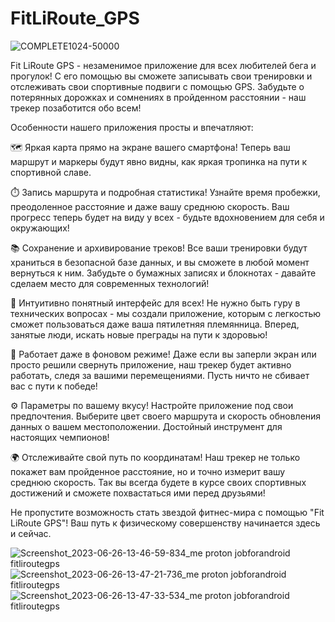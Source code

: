# FitLiRoute_GPS

![COMPLETE1024-50000](https://github.com/Galyminsky/FitLiRoute_GPS/assets/82653197/0a79caf1-3d60-42d8-91b2-69e04920d465)

Fit LiRoute GPS - незаменимое приложение для всех любителей бега и прогулок! С его помощью вы сможете записывать свои тренировки и отслеживать свои спортивные подвиги с помощью GPS. Забудьте о потерянных дорожках и сомнениях в пройденном расстоянии - наш трекер позаботится обо всем!

Особенности нашего приложения просты и впечатляют:

🗺️ Яркая карта прямо на экране вашего смартфона! Теперь ваш маршрут и маркеры будут явно видны, как яркая тропинка на пути к спортивной славе.

⏱️ Запись маршрута и подробная статистика! Узнайте время пробежки, преодоленное расстояние и даже вашу среднюю скорость. Ваш прогресс теперь будет на виду у всех - будьте вдохновением для себя и окружающих!

📚 Сохранение и архивирование треков! Все ваши тренировки будут храниться в безопасной базе данных, и вы сможете в любой момент вернуться к ним. Забудьте о бумажных записях и блокнотах - давайте сделаем место для современных технологий!

🌟 Интуитивно понятный интерфейс для всех! Не нужно быть гуру в технических вопросах - мы создали приложение, которым с легкостью сможет пользоваться даже ваша пятилетняя племянница. Вперед, занятые люди, искать новые преграды на пути к здоровью!

🏃 Работает даже в фоновом режиме! Даже если вы заперли экран или просто решили свернуть приложение, наш трекер будет активно работать, следя за вашими перемещениями. Пусть ничто не сбивает вас с пути к победе!

⚙️ Параметры по вашему вкусу! Настройте приложение под свои предпочтения. Выберите цвет своего маршрута и скорость обновления данных о вашем местоположении. Достойный инструмент для настоящих чемпионов!

🌍 Отслеживайте свой путь по координатам! Наш трекер не только покажет вам пройденное расстояние, но и точно измерит вашу среднюю скорость. Так вы всегда будете в курсе своих спортивных достижений и сможете похвастаться ими перед друзьями!

Не пропустите возможность стать звездой фитнес-мира с помощью "Fit LiRoute GPS"! Ваш путь к физическому совершенству начинается здесь и сейчас.


![Screenshot_2023-06-26-13-46-59-834_me proton jobforandroid fitliroutegps](https://github.com/Galyminsky/FitLiRoute_GPS/assets/82653197/de3cdf52-9b6b-47f8-bc62-8d2aaeb0be00)
![Screenshot_2023-06-26-13-47-21-736_me proton jobforandroid fitliroutegps](https://github.com/Galyminsky/FitLiRoute_GPS/assets/82653197/4bd76ff4-308d-44ca-a6a8-c3f23344dde3)
![Screenshot_2023-06-26-13-47-33-534_me proton jobforandroid fitliroutegps](https://github.com/Galyminsky/FitLiRoute_GPS/assets/82653197/18173126-04e3-4487-8885-0b2ebd980c48)
